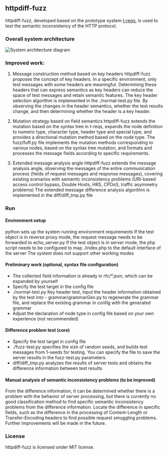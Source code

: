 ## httpdiff-fuzz
httpdiff-fuzz, developed based on the prototype system [t-reqs](https://github.com/bahruzjabiyev/t-reqs), is used to test the semantic inconsistency of the HTTP protocol.
### Overall system architecture
![System architecture diagram](./bg.png)

### Improved work:
1. Message construction method based on key headers
httpdiff-fuzz proposes the concept of key headers. In a specific environment, only test messages with some headers are meaningful. Determining these headers that can express semantics as key headers can reduce the space of test messages and retain semantic features.
The key header selection algorithm is implemented in the ./normal-test.py file. By observing the changes in the header semantics, whether the test results change, and then determining whether the header is a key header.

2. Mutation strategy based on field semantics
httpdiff-fuzz extends the mutation based on the syntax tree in t-reqs, expands the node definition to numeric type, character type, header type and special type, and provides a directional mutation method based on the node type.
The fuzz/fuff.py file implements the mutation methods corresponding to various nodes, based on the syntax tree mutation, and formats and processes the message fields according to specific requirements.

3. Extended message analysis angle
httpdiff-fuzz extends the message analysis angle, observing the messages of the entire communication process (fields of request messages and response messages), covering existing scenarios with semantic inconsistency problems (URI-based access control bypass, Double Hosts, HRS, CPDoS, traffic asymmetry problems)
The extended message difference analysis algorithm is implemented in the diff/diff_tmp.py file

### Run

#### Environment setup
python sets up the system running environment requirements
If the test object is in reverse proxy mode, the request message needs to be forwarded to echo_server.py
If the test object is in server mode, the php script needs to be configured to map ./index.php to the default interface of the server
The system does not support other working modes

#### Preliminary work (optional, syntax file configuration)
- The collected field information is already in rfc/*.json, which can be expanded by yourself
- Specify the test target in the config file
- ./normal-test.py Key header test, input the header information obtained by the test into - grammar/grammarGen.py to regenerate the grammar file, and replace the existing grammar in config with the generated grammar
- Adjust the declaration of node type in config file based on your own experience (not recommended)

#### Difference problem test (core)
- Specify the test target in config file
- ./fuzz-test.py specifies the size of random seeds, and builds test messages from 1-seeds for testing. You can specify the file to save the server results in the fuzz-test.py parameters.
- diff/diff_tmp.py analyzes the results of server tests and obtains the difference information between test results

#### Manual analysis of semantic inconsistency problems (to be improved)
From the difference information, it can be determined whether there is a problem with the behavior of server processing, but there is currently no good classification method to find specific semantic inconsistency problems from the difference information.
Locate the difference in specific fields, such as the difference in the processing of Content-Length or Transfer-Encoding headers to find possible request smuggling problems.
Further improvements will be made in the future.

### License
httpdiff-fuzz is licensed under MIT license.
